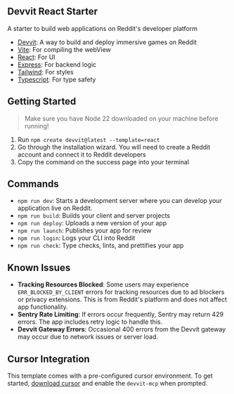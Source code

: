 ## Devvit React Starter

A starter to build web applications on Reddit's developer platform

- [Devvit](https://developers.reddit.com/): A way to build and deploy immersive games on Reddit
- [Vite](https://vite.dev/): For compiling the webView
- [React](https://react.dev/): For UI
- [Express](https://expressjs.com/): For backend logic
- [Tailwind](https://tailwindcss.com/): For styles
- [Typescript](https://www.typescriptlang.org/): For type safety

## Getting Started

> Make sure you have Node 22 downloaded on your machine before running!

1. Run `npm create devvit@latest --template=react`
2. Go through the installation wizard. You will need to create a Reddit account and connect it to Reddit developers
3. Copy the command on the success page into your terminal

## Commands

- `npm run dev`: Starts a development server where you can develop your application live on Reddit.
- `npm run build`: Builds your client and server projects
- `npm run deploy`: Uploads a new version of your app
- `npm run launch`: Publishes your app for review
- `npm run login`: Logs your CLI into Reddit
- `npm run check`: Type checks, lints, and prettifies your app

## Known Issues

- **Tracking Resources Blocked**: Some users may experience `ERR_BLOCKED_BY_CLIENT` errors for tracking resources due to ad blockers or privacy extensions. This is from Reddit's platform and does not affect app functionality.
- **Sentry Rate Limiting**: If errors occur frequently, Sentry may return 429 errors. The app includes retry logic to handle this.
- **Devvit Gateway Errors**: Occasional 400 errors from the Devvit gateway may occur due to network issues or server load.

## Cursor Integration

This template comes with a pre-configured cursor environment. To get started, [download cursor](https://www.cursor.com/downloads) and enable the `devvit-mcp` when prompted.

